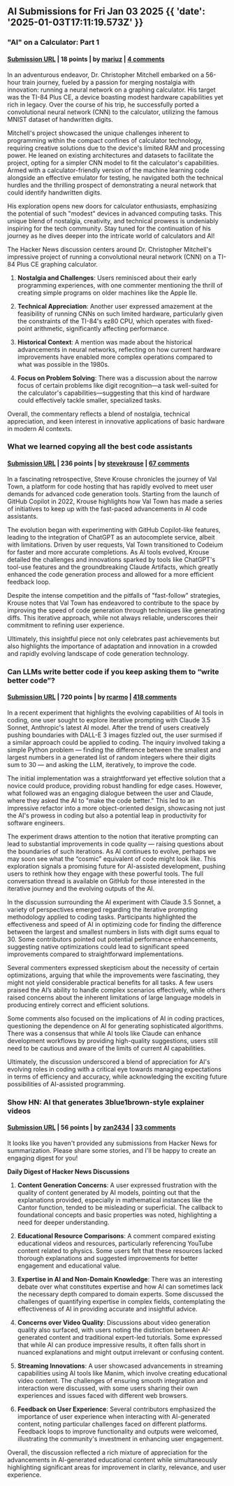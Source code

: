 ## AI Submissions for Fri Jan 03 2025 {{ 'date': '2025-01-03T17:11:19.573Z' }}

### "AI" on a Calculator: Part 1

#### [Submission URL](https://z80.me/blog/calculator-ai-part-1/) | 18 points | by [mariuz](https://news.ycombinator.com/user?id=mariuz) | [4 comments](https://news.ycombinator.com/item?id=42584860)

In an adventurous endeavor, Dr. Christopher Mitchell embarked on a 56-hour train journey, fueled by a passion for merging nostalgia with innovation: running a neural network on a graphing calculator. His target was the TI-84 Plus CE, a device boasting modest hardware capabilities yet rich in legacy. Over the course of his trip, he successfully ported a convolutional neural network (CNN) to the calculator, utilizing the famous MNIST dataset of handwritten digits. 

Mitchell's project showcased the unique challenges inherent to programming within the compact confines of calculator technology, requiring creative solutions due to the device's limited RAM and processing power. He leaned on existing architectures and datasets to facilitate the project, opting for a simpler CNN model to fit the calculator's capabilities. Armed with a calculator-friendly version of the machine learning code alongside an effective emulator for testing, he navigated both the technical hurdles and the thrilling prospect of demonstrating a neural network that could identify handwritten digits. 

His exploration opens new doors for calculator enthusiasts, emphasizing the potential of such "modest" devices in advanced computing tasks. This unique blend of nostalgia, creativity, and technical prowess is undeniably inspiring for the tech community. Stay tuned for the continuation of his journey as he dives deeper into the intricate world of calculators and AI!

The Hacker News discussion centers around Dr. Christopher Mitchell's impressive project of running a convolutional neural network (CNN) on a TI-84 Plus CE graphing calculator. 

1. **Nostalgia and Challenges**: Users reminisced about their early programming experiences, with one commenter mentioning the thrill of creating simple programs on older machines like the Apple IIe.

2. **Technical Appreciation**: Another user expressed amazement at the feasibility of running CNNs on such limited hardware, particularly given the constraints of the TI-84's ez80 CPU, which operates with fixed-point arithmetic, significantly affecting performance.

3. **Historical Context**: A mention was made about the historical advancements in neural networks, reflecting on how current hardware improvements have enabled more complex operations compared to what was possible in the 1980s.

4. **Focus on Problem Solving**: There was a discussion about the narrow focus of certain problems like digit recognition—a task well-suited for the calculator's capabilities—suggesting that this kind of hardware could effectively tackle smaller, specialized tasks.

Overall, the commentary reflects a blend of nostalgia, technical appreciation, and keen interest in innovative applications of basic hardware in modern AI contexts.

### What we learned copying all the best code assistants

#### [Submission URL](https://blog.val.town/blog/fast-follow/) | 236 points | by [stevekrouse](https://news.ycombinator.com/user?id=stevekrouse) | [67 comments](https://news.ycombinator.com/item?id=42586042)

In a fascinating retrospective, Steve Krouse chronicles the journey of Val Town, a platform for code hosting that has rapidly evolved to meet user demands for advanced code generation tools. Starting from the launch of GitHub Copilot in 2022, Krouse highlights how Val Town has made a series of initiatives to keep up with the fast-paced advancements in AI code assistants.

The evolution began with experimenting with GitHub Copilot-like features, leading to the integration of ChatGPT as an autocomplete service, albeit with limitations. Driven by user requests, Val Town transitioned to Codeium for faster and more accurate completions. As AI tools evolved, Krouse detailed the challenges and innovations sparked by tools like ChatGPT's tool-use features and the groundbreaking Claude Artifacts, which greatly enhanced the code generation process and allowed for a more efficient feedback loop.

Despite the intense competition and the pitfalls of "fast-follow" strategies, Krouse notes that Val Town has endeavored to contribute to the space by improving the speed of code generation through techniques like generating diffs. This iterative approach, while not always reliable, underscores their commitment to refining user experience. 

Ultimately, this insightful piece not only celebrates past achievements but also highlights the importance of adaptation and innovation in a crowded and rapidly evolving landscape of code generation technology.

### Can LLMs write better code if you keep asking them to “write better code”?

#### [Submission URL](https://minimaxir.com/2025/01/write-better-code/) | 720 points | by [rcarmo](https://news.ycombinator.com/user?id=rcarmo) | [418 comments](https://news.ycombinator.com/item?id=42584400)

In a recent experiment that highlights the evolving capabilities of AI tools in coding, one user sought to explore iterative prompting with Claude 3.5 Sonnet, Anthropic's latest AI model. After the trend of users creatively pushing boundaries with DALL-E 3 images fizzled out, the user surmised if a similar approach could be applied to coding. The inquiry involved taking a simple Python problem — finding the difference between the smallest and largest numbers in a generated list of random integers where their digits sum to 30 — and asking the LLM, iteratively, to improve the code.

The initial implementation was a straightforward yet effective solution that a novice could produce, providing robust handling for edge cases. However, what followed was an engaging dialogue between the user and Claude, where they asked the AI to "make the code better." This led to an impressive refactor into a more object-oriented design, showcasing not just the AI's prowess in coding but also a potential leap in productivity for software engineers.

The experiment draws attention to the notion that iterative prompting can lead to substantial improvements in code quality — raising questions about the boundaries of such iterations. As AI continues to evolve, perhaps we may soon see what the “cosmic” equivalent of code might look like. This exploration signals a promising future for AI-assisted development, pushing users to rethink how they engage with these powerful tools. The full conversation thread is available on GitHub for those interested in the iterative journey and the evolving outputs of the AI.

In the discussion surrounding the AI experiment with Claude 3.5 Sonnet, a variety of perspectives emerged regarding the iterative prompting methodology applied to coding tasks. Participants highlighted the effectiveness and speed of AI in optimizing code for finding the difference between the largest and smallest numbers in lists with digit sums equal to 30. Some contributors pointed out potential performance enhancements, suggesting native optimizations could lead to significant speed improvements compared to straightforward implementations.

Several commenters expressed skepticism about the necessity of certain optimizations, arguing that while the improvements were fascinating, they might not yield considerable practical benefits for all tasks. A few users praised the AI’s ability to handle complex scenarios effectively, while others raised concerns about the inherent limitations of large language models in producing entirely correct and efficient solutions.

Some comments also focused on the implications of AI in coding practices, questioning the dependence on AI for generating sophisticated algorithms. There was a consensus that while AI tools like Claude can enhance development workflows by providing high-quality suggestions, users still need to be cautious and aware of the limits of current AI capabilities.

Ultimately, the discussion underscored a blend of appreciation for AI's evolving roles in coding with a critical eye towards managing expectations in terms of efficiency and accuracy, while acknowledging the exciting future possibilities of AI-assisted programming.

### Show HN: AI that generates 3blue1brown-style explainer videos

#### [Submission URL](https://tma.live) | 56 points | by [zan2434](https://news.ycombinator.com/user?id=zan2434) | [33 comments](https://news.ycombinator.com/item?id=42590290)

It looks like you haven't provided any submissions from Hacker News for summarization. Please share some stories, and I'll be happy to create an engaging digest for you!

**Daily Digest of Hacker News Discussions**

1. **Content Generation Concerns**: A user expressed frustration with the quality of content generated by AI models, pointing out that the explanations provided, especially in mathematical instances like the Cantor function, tended to be misleading or superficial. The callback to foundational concepts and basic properties was noted, highlighting a need for deeper understanding.

2. **Educational Resource Comparisons**: A comment compared existing educational videos and resources, particularly referencing YouTube content related to physics. Some users felt that these resources lacked thorough explanations and suggested improvements for better engagement and educational value.

3. **Expertise in AI and Non-Domain Knowledge**: There was an interesting debate over what constitutes expertise and how AI can sometimes lack the necessary depth compared to domain experts. Some discussed the challenges of quantifying expertise in complex fields, contemplating the effectiveness of AI in providing accurate and insightful advice.

4. **Concerns over Video Quality**: Discussions about video generation quality also surfaced, with users noting the distinction between AI-generated content and traditional expert-led tutorials. Some expressed that while AI can produce impressive results, it often falls short in nuanced explanations and might output irrelevant or confusing content.

5. **Streaming Innovations**: A user showcased advancements in streaming capabilities using AI tools like Manim, which involve creating educational video content. The challenges of ensuring smooth integration and interaction were discussed, with some users sharing their own experiences and issues faced with different web browsers.

6. **Feedback on User Experience**: Several contributors emphasized the importance of user experience when interacting with AI-generated content, noting particular challenges faced on different platforms. Feedback loops to improve functionality and outputs were welcomed, illustrating the community's investment in enhancing user engagement.

Overall, the discussion reflected a rich mixture of appreciation for the advancements in AI-generated educational content while simultaneously highlighting significant areas for improvement in clarity, relevance, and user experience.

